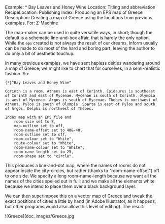 Example: * Bay Leaves and Honey Wine
Location: Titling and abbreviation
RecipeLocation: Publishing
Index: Producing an EPS map of Greece
Description: Creating a map of Greece using the locations from previous examples.
For: Z-Machine

  
The map-maker can be used in quite versatile ways, in short; though the default is a schematic line-and-box affair, that is hardly the only option. While the ``eps`` created is not always the result of our dreams, Inform usually can be made to do most of the hard and boring part, leaving the author to do only a bit of aesthetic touchup.

  
In many previous examples, we have sent hapless deities wandering around a map of Greece; we might like to chart that for ourselves, in a semi-realistic fashion. So:

  

``` inform7
{*}"Bay Leaves and Honey Wine"

Corinth is a room. Athens is east of Corinth. Epidaurus is southeast of Corinth and east of Mycenae. Mycenae is south of Corinth. Olympia is west of Mycenae. Argos is south of Mycenae. Thebes is northwest of Athens. Pylos is south of Olympia. Sparta is east of Pylos and south of Argos. Delphi is northwest of Thebes.

Index map with an EPS file and
	room-size set to 8,
	map-outline set to off,
	room-name-offset set to 40&-40,
	room-outline set to off,
	room-colour set to "White",
	route-colour set to "White",
	room-name-colour set to "White",
	room-name-length set to 25,
	room-shape set to "circle".
```

  
This produces a line-and-dot map, where the names of rooms do not appear inside the city-circles, but rather (thanks to "room-name-offset") off to one side. We specify a long room-name-length because we want all the names of the cities spelled out in full; and we make all the elements white because we intend to place them over a black background layer.

  
We can then superimpose this on a vector map of Greece and tweak the exact positions of cities a little by hand (in Adobe Illustrator, as it happens, but other programs would also allow this level of editing). The result:

  ![Greece](doc_images/Greece.jpg
